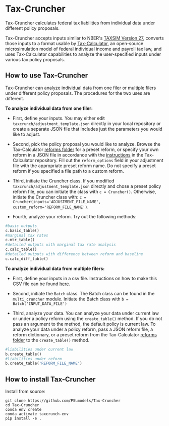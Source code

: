 # Tax-Cruncher

Tax-Cruncher calculates federal tax liabilities from individual data under different policy proposals. 

Tax-Cruncher accepts  inputs similar to NBER's [TAXSIM Version 27](https://users.nber.org/~taxsim/taxsim27/), converts those inputs to a format usable by [Tax-Calculator](https://github.com/PSLmodels/Tax-Calculator), an open-source microsimulation model of federal individual income and payroll tax law, and uses Tax-Calculator capabilities to analyze the user-specified inputs under various tax policy proposals.

How to use Tax-Cruncher
------------
Tax-Cruncher can analyze individual data from one filer or multiple filers under different policy proposals. The procedures for the two uses are different.

**To analyze individual data from one filer:** 

- First, define your inputs. You may either edit `taxcrunch/adjustment_template.json` directly in your local repository or create a separate JSON file that includes just the parameters you would like to adjust.

- Second, pick the policy proposal you would like to analyze. Browse the Tax-Calculator [reforms folder](https://github.com/PSLmodels/Tax-Calculator/tree/master/taxcalc/reforms) for a preset reform, or specify your own reform in a JSON file in accordance with the [instructions](https://github.com/PSLmodels/Tax-Calculator/blob/master/taxcalc/reforms/REFORMS.md#how-to-specify-a-tax-reform-in-a-json-policy-reform-file) in the Tax-Calculator repository. Fill out the `reform_options` field in your adjustment file with the appropriate preset reform name. Do not specify a preset reform if you specified a file path to a custom reform.

- Third, initiate the Cruncher class. If you modified `taxcrunch/adjustment_template.json` directly and chose a preset policy reform file, you can initiate the class with `c = Cruncher()`. Otherwise, initiate the Cruncher class with: 
`c = Cruncher(inputs='ADJUSTMENT_FILE_NAME', custom_reform='REFORM_FILE_NAME')`.

- Fourth, analyze your reform. Try out the following methods:
```python
#basic outputs
c.basic_table()
#marginal tax rates
c.mtr_table()
#detailed outputs with marginal tax rate analysis 
c.calc_table()
#detailed outputs with difference between reform and baseline
c.calc_diff_table()
```

**To analyze individual data from multiple filers:**

- First, define your inputs in a csv file. Instructions on how to make this CSV file can be found [here](docs/INPUT_INSTRUCTIONS.md).

- Second, initiate the `Batch` class. The Batch class can be found in the `multi_cruncher` module. Initiate the Batch class with `b = Batch('INPUT_DATA_FILE')`

- Third, analyze your data. You can analyze your data under current law or under a policy reform using the `create_table()` method. If you do not pass an argument to the method, the default policy is current law. To analyze your data under a policy reform, pass a JSON reform file, a reform dictionary, or a preset reform from the Tax-Calculator [reforms folder](https://github.com/PSLmodels/Tax-Calculator/tree/master/taxcalc/reforms) to the `create_table()` method.

```python
#liabilities under current law
b.create_table()
#liabilities under reform 
b.create_table('REFORM_FILE_NAME')
```

How to install Tax-Cruncher
-------------
Install from source:

```
git clone https://github.com/PSLmodels/Tax-Cruncher
cd Tax-Cruncher
conda env create
conda activate taxcrunch-env
pip install -e .
```

